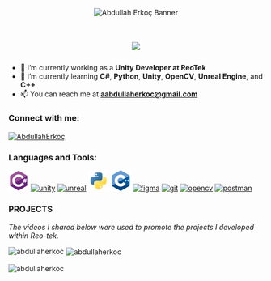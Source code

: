 <p align="center">
  <img src="https://github.com/user-attachments/assets/2cee19d1-6057-4c2d-b195-eee8ea4aa2df" alt="Abdullah Erkoç Banner" />
</p>



<h1 align="center">
  <a href="https://git.io/typing-svg">
    <img src="https://readme-typing-svg.herokuapp.com/?lines=Hello+there!+👋;Welcome+to+my+GitHub+profile!;I'm+Abdullah+Erkoç;Nice+to+meet+you!&center=true&size=30&width=1200">
  </a>
</h1>

- 🔭 I’m currently working as a **Unity Developer at ReoTek**  
- 🌱 I’m currently learning **C#**, **Python**, **Unity**, **OpenCV**, **Unreal Engine**, and **C++**  
- 📫 You can reach me at **aabdullaherkoc@gmail.com**

<h3 align="left">Connect with me:</h3>
<p align="left">
<a href="https://www.linkedin.com/in/abdullah-erko%C3%A7-37872222a/?trk=public-profile-join-page" target="blank"><img align="center" src="https://user-images.githubusercontent.com/74038190/235294012-0a55e343-37ad-4b0f-924f-c8431d9d2483.gif" alt="AbdullahErkoç" height="50" width="60" /></a>
</p>

<h3 align="left">Languages and Tools:</h3>
<p align="left">
  <a href="https://www.w3schools.com/cs/" target="_blank" rel="noreferrer"><img src="https://raw.githubusercontent.com/devicons/devicon/master/icons/csharp/csharp-original.svg" alt="csharp" width="40" height="40"/></a>
  <a href="https://unity.com/" target="_blank" rel="noreferrer"><img src="https://www.vectorlogo.zone/logos/unity3d/unity3d-icon.svg" alt="unity" width="40" height="40"/></a>
  <a href="https://www.unrealengine.com/" target="_blank" rel="noreferrer"><img src="https://raw.githubusercontent.com/kenangundogan/fontisto/036b7eca71aab1bef8e6a0518f7329f13ed62f6b/icons/svg/brand/unreal-engine.svg" alt="unreal" width="40" height="40"/></a>
  <a href="https://www.python.org" target="_blank" rel="noreferrer"><img src="https://raw.githubusercontent.com/devicons/devicon/master/icons/python/python-original.svg" alt="python" width="40" height="40"/></a>
  <a href="https://isocpp.org/" target="_blank" rel="noreferrer"><img src="https://raw.githubusercontent.com/devicons/devicon/master/icons/cplusplus/cplusplus-original.svg" alt="cplusplus" width="40" height="40"/></a>
  <a href="https://www.figma.com/" target="_blank" rel="noreferrer"><img src="https://www.vectorlogo.zone/logos/figma/figma-icon.svg" alt="figma" width="40" height="40"/></a>
  <a href="https://git-scm.com/" target="_blank" rel="noreferrer"><img src="https://www.vectorlogo.zone/logos/git-scm/git-scm-icon.svg" alt="git" width="40" height="40"/></a>
  <a href="https://opencv.org/" target="_blank" rel="noreferrer"><img src="https://www.vectorlogo.zone/logos/opencv/opencv-icon.svg" alt="opencv" width="40" height="40"/></a>
  <a href="https://postman.com" target="_blank" rel="noreferrer"><img src="https://www.vectorlogo.zone/logos/getpostman/getpostman-icon.svg" alt="postman" width="40" height="40"/></a>
</p>


<h3 align="left">PROJECTS</h3>
<p><em>The videos I shared below were used to promote the projects I developed within Reo-tek.</em></p>



<p><img align="left" src="https://github-readme-stats.vercel.app/api/top-langs?username=abdullaherkoc&show_icons=true&locale=en&layout=compact" alt="abdullaherkoc" /></p>

<p>&nbsp;<img align="center" src="https://github-readme-stats.vercel.app/api?username=abdullaherkoc&show_icons=true&locale=en" alt="abdullaherkoc" /></p>

<p><img align="center" src="https://github-readme-streak-stats.herokuapp.com/?user=abdullaherkoc&" alt="abdullaherkoc" /></p>

